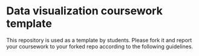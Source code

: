 # Data visualization coursework template
This repository is used as a template by students. Please fork it and report your coursework to your forked repo according to the following guidelines.
